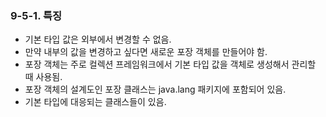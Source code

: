 ### 9-5-1. 특징

- 기본 타입 값은 외부에서 변경할 수 없음.
- 만약 내부의 값을 변경하고 싶다면 새로운 포장 객체를 만들어야 함.
- 포장 객체는 주로 컬렉션 프레임워크에서 기본 타입 값을 객체로 생성해서 관리할 때 사용됨.
- 포장 객체의 설계도인 포장 클래스는 java.lang 패키지에 포함되어 있음.
- 기본 타입에 대응되는 클래스들이 있음.